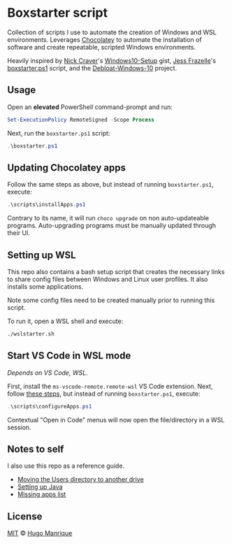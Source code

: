 # Boxstarter script

Collection of scripts I use to automate the creation of Windows and WSL environments. Leverages [Chocolatey](https://chocolatey.org/) to automate the installation of software and create repeatable, scripted Windows environments.

Heavily inspired by [Nick Craver](https://nickcraver.com/)'s [Windows10-Setup](https://gist.github.com/NickCraver/7ebf9efbfd0c3eab72e9) gist, [Jess Frazelle](https://blog.jessfraz.com/)'s [boxstarter.ps1](https://gist.github.com/jessfraz/7c319b046daa101a4aaef937a20ff41f) script, and the [Debloat-Windows-10](https://github.com/W4RH4WK/Debloat-Windows-10) project.

## Usage

Open an **elevated** PowerShell command-prompt and run:

```powershell
Set-ExecutionPolicy RemoteSigned -Scope Process
```

Next, run the `boxstarter.ps1` script:

```powershell
.\boxstarter.ps1
```

## Updating Chocolatey apps

Follow the same steps as above, but instead of running `boxstarter.ps1`, execute:

```powershell
.\scripts\installApps.ps1
```

Contrary to its name, it will run `choco upgrade` on non auto-updateable programs. Auto-upgrading programs must be manually updated through their UI.

## Setting up WSL

This repo also contains a bash setup script that creates the necessary links to share config files between Windows and Linux user profiles. It also installs some applications.

Note some config files need to be created manually prior to running this script.

To run it, open a WSL shell and execute:

```bash
./wslstarter.sh
```

## Start VS Code in WSL mode

_Depends on VS Code, WSL._

First, install the `ms-vscode-remote.remote-wsl` VS Code extension. Next, follow [these steps](#usage), but instead of running `boxstarter.ps1`, execute:

```powershell
.\scripts\configureApps.ps1
```

Contextual "Open in Code" menus will now open the file/directory in a WSL session.

## Notes to self

I also use this repo as a reference guide.

- [Moving the Users directory to another drive](notes/MOVING_USERS.md)
- [Setting up Java](notes/SETTING_UP_JAVA.md)
- [Missing apps list](notes/MISSING_APPS.md)

## License

[MIT](LICENSE) &copy; [Hugo Manrique](https://hugmanrique.me)